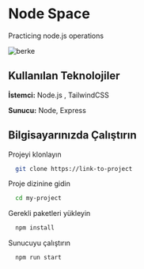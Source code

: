 
# Node Space

Practicing node.js operations



![berke](https://user-images.githubusercontent.com/40868030/177414306-18eb09d1-eb80-49c5-acb7-591086dec633.png)

    
## Kullanılan Teknolojiler

**İstemci:**  Node.js , TailwindCSS

**Sunucu:** Node, Express

  
## Bilgisayarınızda Çalıştırın

Projeyi klonlayın

```bash
  git clone https://link-to-project
```

Proje dizinine gidin

```bash
  cd my-project
```

Gerekli paketleri yükleyin

```bash
  npm install
```

Sunucuyu çalıştırın

```bash
  npm run start
```

  
